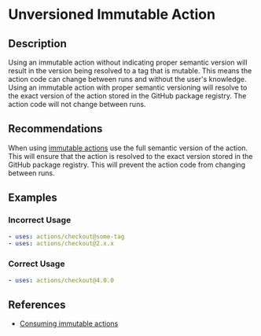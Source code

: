 # Unversioned Immutable Action

## Description

Using an immutable action without indicating proper semantic version will result in the version being resolved to a tag that is mutable. This means the action code can change between runs and without the user's knowledge. Using an immutable action with proper semantic versioning will resolve to the exact version
of the action stored in the GitHub package registry. The action code will not change between runs.

## Recommendations

When using [immutable actions](https://github.com/github/package-registry-team/blob/main/docs/immutable-actions/immutable-actions-howto.md) use the full semantic version of the action. This will ensure that the action is resolved to the exact version stored in the GitHub package registry. This will prevent the action code from changing between runs.

## Examples

### Incorrect Usage

```yaml
- uses: actions/checkout@some-tag
- uses: actions/checkout@2.x.x
```

### Correct Usage

```yaml
- uses: actions/checkout@4.0.0
```

## References

- [Consuming immutable actions]()
